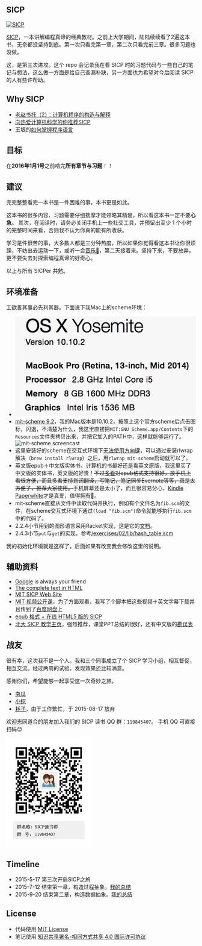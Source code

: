 ## SICP

[![SICP](http://img4.douban.com/lpic/s1113106.jpg)](http://www.sicp.pub/)

[SICP](http://book.douban.com/subject/1451622/)，一本讲解编程真谛的经典教材。之前上大学期间，陆陆续续看了2遍这本书，无奈都没坚持到底。第一次只看完第一章，第二次只看完前三章。很多习题也没做。

这，是第三次进攻。这个 repo 会记录我在看 SICP 时的习题代码与一些自己的笔记与想法，这么做一方面是给自己查漏补缺，另一方面也为希望对今后阅读 SICP 的人有些许帮助。

## Why SICP 

- [老赵书托（2）：计算机程序的构造与解释](http://blog.zhaojie.me/2009/07/recommended-reading-2-sicp.html)  
- [向热爱计算机科学的你推荐SICP](http://www.nowamagic.net/librarys/veda/detail/1905)
- 王垠的[如何掌握程序语言](http://yinwang0.lofter.com/post/183ec2_47bea8)

## 目标

在**2016年1月1号**之前啃完**所有章节与习题**！！

## 建议

完完整整看完一本书是一件困难的事，本书更是如此。

这本书的很多内容、习题需要仔细揣摩才能领略其精髓，所以看这本书一定不要**心急**。
其次，在阅读时，请务必关闭手机上一些社交工具，并预留出至少 1 个小时的完整时间来看，否则我不认为你真的能有所收获。

学习是件很苦的事，大多数人都是三分钟热度，所以如果你觉得看这本书让你很烦躁，不妨出去运动一下，或听一会[音乐🎵](http://music.163.com/#/artist?id=88149)，第二天接着来。坚持下来，不要放弃，更不要失去对探索编程真谛的好奇心。

以上与所有 SICPer 共勉。

## 环境准备

工欲善其事必先利其器。下面说下我Mac上的scheme环境：

- ![Mac 环境](mac-env.png)
- [mit-scheme 9.2](http://ftp.gnu.org/gnu/mit-scheme/stable.pkg/9.2/mit-scheme-9.2-x86-64.dmg)，我的Mac版本是10.10.2，按照上这个官方scheme后点击图标，闪退，不清楚为什么，我这里直接把`MIT:GNU Scheme.app/Contents`下的`Resources`文件夹拷贝出来，并把它加入的PATH中，这样就能够运行了。
![mit-scheme screencast](http://ww2.sinaimg.cn/mw690/5fee18eegw1es79f0y9u2j21tm0eqjus.jpg)
- 这里安装好的scheme在交互式环境下[无法使用方向键](http://stackoverflow.com/questions/27648559/mit-scheme-cant-move-left-when-enter-code)，可以通过安装rlwrap解决（`brew install rlwrap`）之后，用`rlwrap mit-scheme`启动就可以了。
- 英文版epub＋中文版实体书，计算机的书最好还是看英文原版，我这里买了中文版的实体书，英文版的好贵！<del>不过[多看](http://duokan.com/)对epub格式支持很好，放手机上看很方便，而且多看支持划词翻译，写笔记，笔记同步Evernote等等，真是太方便了，推荐大家使用。</del>手机屏幕还是太小了，而且很容易分心，[Kindle Paperwhite](http://www.amazon.cn/gp/product/B00QJDOLIO)才是真爱，值得拥有💖。
- mit-scheme直接从文件中读取代码并执行，例如有个文件名为`fib.scm`的文件，在scheme交互式环境下通过`(load "fib.scm")`命令就能够执行`fib.scm`中的代码了。
- 2.2.4小节用到的图形语言采用Racket实现，这是它的[文档](http://planet.racket-lang.org/package-source/soegaard/sicp.plt/2/1/planet-docs/sicp-manual/index.html)。
- 2.4.3小节`put`与`get`的实现，参考[/exercises/02/lib/hash_table.scm](/exercises/02/lib/hash_table.scm)

我的初始化环境就是这样了，后面如果有改变我会修改这里的说明。

## 辅助资料

- [Google](https://www.google.com/ncr) is always your friend
- [The complete text in HTML](https://mitpress.mit.edu/sicp/full-text/book/book-Z-H-4.html)
- [MIT SICP Web Site](http://mitpress.mit.edu/sicp)
- [MIT 视频公开课](http://ocw.mit.edu/courses/electrical-engineering-and-computer-science/6-001-structure-and-interpretation-of-computer-programs-spring-2005/video-lectures/)，为了方面观看，我写了个脚本把这些视频＋英文字幕下载并且传到了[百度网盘](http://pan.baidu.com/s/1jGrI5EY)上
- [epub 格式 + 在线 HTML5 版的 SICP](https://github.com/sarabander/sicp)
- [北大 SICP 教学主页](http://www.math.pku.edu.cn/teachers/qiuzy/progtech/)，强烈推荐，课堂PPT总结的很好，还有中文版的[勘误表](http://www.math.pku.edu.cn/teachers/qiuzy/books/sicp/errata.htm)

## 战友

很有幸，这次我不是一个人。我和三个同事成立了个 SICP 学习小组，相互督促，相互交流。经过两周的试验，发现效果还比较满意。

感谢你们，希望能够一起享受这一次奇妙之旅。

- [南瓜](https://github.com/ng-wei)
- [小挖](https://github.com/jerrychen1990)
- [耗子](https://github.com/haozi-yz)，由于工作繁忙，于 2015-08-17 放弃

欢迎志同道合的朋友加入我们的 SICP 读书 QQ 群：`119845407`。
手机 QQ 可直接扫码😊

![sicp_qq](SICP_QQ.png)

## Timeline

- 2015-5-17  第三次开启SICP之旅
- 2015-7-12  结束第一章，构造过程抽象。[我的总结](http://liujiacai.net/blog/2015/07/18/sicp-chapter1-summary/)
- 2015-9-20  结束第二章，构造数据抽象。[我的总结](http://liujiacai.net/blog/2015/09/20/sicp-chapter2-summary/)

## License

- 代码使用 [MIT License](http://liujiacai.net/license/MIT.html?year=2015)
- 笔记使用 [知识共享署名-相同方式共享 4.0 国际许可协议](http://creativecommons.org/licenses/by-sa/4.0/)